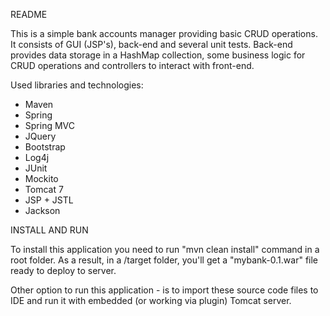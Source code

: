README

This is a simple bank accounts manager providing basic CRUD operations.
It consists of GUI (JSP's), back-end and several unit tests.
Back-end provides data storage in a HashMap collection, some business logic
for CRUD operations and controllers to interact with front-end.

Used libraries and technologies:
- Maven
- Spring
- Spring MVC
- JQuery
- Bootstrap
- Log4j
- JUnit
- Mockito
- Tomcat 7
- JSP + JSTL
- Jackson

INSTALL AND RUN

To install this application you need to run "mvn clean install" command in a root folder.
As a result, in a /target folder, you'll get a "mybank-0.1.war" file ready to deploy to server.

Other option to run this application - is to import these source code files to IDE
and run it with embedded (or working via plugin) Tomcat server.